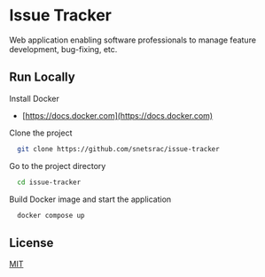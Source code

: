 
# Issue Tracker

Web application enabling software professionals to manage feature development, bug-fixing, etc.


## Run Locally

Install Docker

- [https://docs.docker.com](https://docs.docker.com)

Clone the project

```bash
  git clone https://github.com/snetsrac/issue-tracker
```

Go to the project directory

```bash
  cd issue-tracker
```

Build Docker image and start the application

```bash
  docker compose up
```


## License

[MIT](https://choosealicense.com/licenses/mit/)

